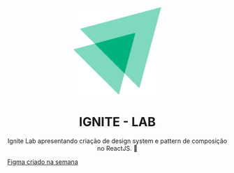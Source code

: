 <h2 align="center">
  <img alt="Ignite-lab" title="#Ignite-lab" src=".github/ignite-lab.png" width="200"/>
</h2>

<h1 align="center">
    IGNITE - LAB
</h1>

<p align="center">Ignite Lab apresentando criação de design system e pattern de composição no ReactJS. 🚀 </p>

[Figma criado na semana](https://www.figma.com/file/D4KCFrMiPPOwtAJhWNJget/Ignite-Design-System?node-id=0%3A1)